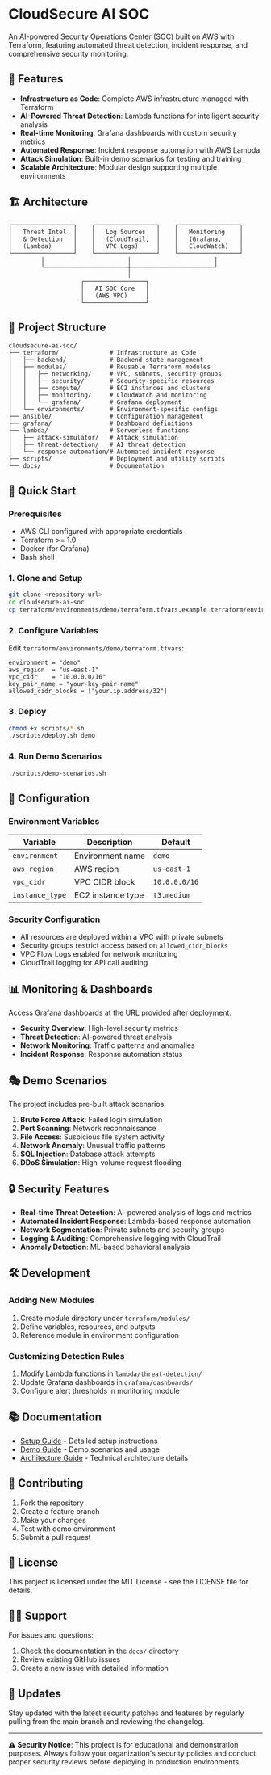 # CloudSecure AI SOC

An AI-powered Security Operations Center (SOC) built on AWS with Terraform, featuring automated threat detection, incident response, and comprehensive security monitoring.

## 🚀 Features

- **Infrastructure as Code**: Complete AWS infrastructure managed with Terraform
- **AI-Powered Threat Detection**: Lambda functions for intelligent security analysis
- **Real-time Monitoring**: Grafana dashboards with custom security metrics
- **Automated Response**: Incident response automation with AWS Lambda
- **Attack Simulation**: Built-in demo scenarios for testing and training
- **Scalable Architecture**: Modular design supporting multiple environments

## 🏗️ Architecture

```
┌─────────────────┐    ┌─────────────────┐    ┌─────────────────┐
│   Threat Intel  │    │   Log Sources   │    │   Monitoring    │
│   & Detection   │    │   (CloudTrail,  │    │   (Grafana,     │
│   (Lambda)      │    │   VPC Logs)     │    │   CloudWatch)   │
└─────────────────┘    └─────────────────┘    └─────────────────┘
         │                       │                       │
         └───────────────────────┼───────────────────────┘
                                 │
                    ┌─────────────────┐
                    │   AI SOC Core   │
                    │   (AWS VPC)     │
                    └─────────────────┘
```

## 📁 Project Structure

```
cloudsecure-ai-soc/
├── terraform/              # Infrastructure as Code
│   ├── backend/            # Backend state management
│   ├── modules/            # Reusable Terraform modules
│   │   ├── networking/     # VPC, subnets, security groups
│   │   ├── security/       # Security-specific resources
│   │   ├── compute/        # EC2 instances and clusters
│   │   ├── monitoring/     # CloudWatch and monitoring
│   │   └── grafana/        # Grafana deployment
│   └── environments/       # Environment-specific configs
├── ansible/                # Configuration management
├── grafana/                # Dashboard definitions
├── lambda/                 # Serverless functions
│   ├── attack-simulator/   # Attack simulation
│   ├── threat-detection/   # AI threat detection
│   └── response-automation/# Automated incident response
├── scripts/                # Deployment and utility scripts
└── docs/                   # Documentation
```

## 🚀 Quick Start

### Prerequisites

- AWS CLI configured with appropriate credentials
- Terraform >= 1.0
- Docker (for Grafana)
- Bash shell

### 1. Clone and Setup

```bash
git clone <repository-url>
cd cloudsecure-ai-soc
cp terraform/environments/demo/terraform.tfvars.example terraform/environments/demo/terraform.tfvars
```

### 2. Configure Variables

Edit `terraform/environments/demo/terraform.tfvars`:

```hcl
environment = "demo"
aws_region  = "us-east-1"
vpc_cidr    = "10.0.0.0/16"
key_pair_name = "your-key-pair-name"
allowed_cidr_blocks = ["your.ip.address/32"]
```

### 3. Deploy

```bash
chmod +x scripts/*.sh
./scripts/deploy.sh demo
```

### 4. Run Demo Scenarios

```bash
./scripts/demo-scenarios.sh
```

## 🔧 Configuration

### Environment Variables

| Variable        | Description       | Default       |
| --------------- | ----------------- | ------------- |
| `environment`   | Environment name  | `demo`        |
| `aws_region`    | AWS region        | `us-east-1`   |
| `vpc_cidr`      | VPC CIDR block    | `10.0.0.0/16` |
| `instance_type` | EC2 instance type | `t3.medium`   |

### Security Configuration

- All resources are deployed within a VPC with private subnets
- Security groups restrict access based on `allowed_cidr_blocks`
- VPC Flow Logs enabled for network monitoring
- CloudTrail logging for API call auditing

## 📊 Monitoring & Dashboards

Access Grafana dashboards at the URL provided after deployment:

- **Security Overview**: High-level security metrics
- **Threat Detection**: AI-powered threat analysis
- **Network Monitoring**: Traffic patterns and anomalies
- **Incident Response**: Response automation status

## 🎭 Demo Scenarios

The project includes pre-built attack scenarios:

1. **Brute Force Attack**: Failed login simulation
2. **Port Scanning**: Network reconnaissance
3. **File Access**: Suspicious file system activity
4. **Network Anomaly**: Unusual traffic patterns
5. **SQL Injection**: Database attack attempts
6. **DDoS Simulation**: High-volume request flooding

## 🔒 Security Features

- **Real-time Threat Detection**: AI-powered analysis of logs and metrics
- **Automated Incident Response**: Lambda-based response automation
- **Network Segmentation**: Private subnets and security groups
- **Logging & Auditing**: Comprehensive logging with CloudTrail
- **Anomaly Detection**: ML-based behavioral analysis

## 🛠️ Development

### Adding New Modules

1. Create module directory under `terraform/modules/`
2. Define variables, resources, and outputs
3. Reference module in environment configuration

### Customizing Detection Rules

1. Modify Lambda functions in `lambda/threat-detection/`
2. Update Grafana dashboards in `grafana/dashboards/`
3. Configure alert thresholds in monitoring module

## 📚 Documentation

- [Setup Guide](SETUP.md) - Detailed setup instructions
- [Demo Guide](DEMO.md) - Demo scenarios and usage
- [Architecture Guide](ARCHITECTURE.md) - Technical architecture details

## 🤝 Contributing

1. Fork the repository
2. Create a feature branch
3. Make your changes
4. Test with demo environment
5. Submit a pull request

## 📝 License

This project is licensed under the MIT License - see the LICENSE file for details.

## 🙋‍♂️ Support

For issues and questions:

1. Check the documentation in the `docs/` directory
2. Review existing GitHub issues
3. Create a new issue with detailed information

## 🔄 Updates

Stay updated with the latest security patches and features by regularly pulling from the main branch and reviewing the changelog.

---

**⚠️ Security Notice**: This project is for educational and demonstration purposes. Always follow your organization's security policies and conduct proper security reviews before deploying in production environments.

